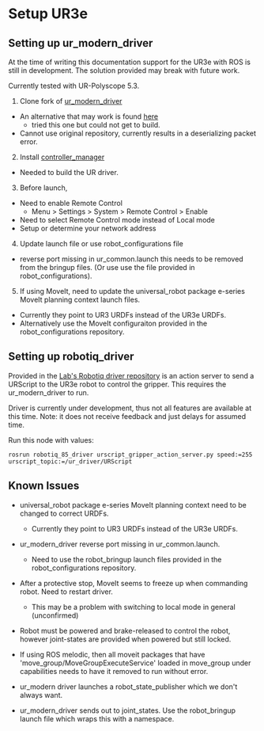 # Setup UR3e

## Setting up ur_modern_driver

At the time of writing this documentation support for the UR3e with ROS is still in development. The solution provided may break with future work.

Currently tested with UR-Polyscope 5.3.

1. Clone fork of [ur_modern_driver](https://github.com/dniewinski/ur_modern_driver)
  - An alternative that may work is found [here](https://github.com/akihikoy/ur_modern_driver/tree/kinetic-devel)
    - tried this one but could not get to build.
  - Cannot use original repository, currently results in a deserializing packet error.

2. Install [controller_manager](http://wiki.ros.org/controller_manager)
  - Needed to build the UR driver.

3. Before launch,
  - Need to enable Remote Control
    - Menu > Settings > System > Remote Control > Enable
  - Need to select Remote Control mode instead of Local mode
  - Setup or determine your network address

4. Update launch file or use robot_configurations file
  - reverse port missing in ur_common.launch this needs to be removed from the bringup files. (Or use use the file provided in robot_configurations).

5. If using MoveIt, need to update the universal_robot package e-series MoveIt planning context launch files.
  - Currently they point to UR3 URDFs instead of the UR3e URDFs.
  - Alternatively use the MoveIt configuraiton provided in the robot_configurations repository.

## Setting up robotiq_driver

Provided in the [Lab's Robotiq driver repository](https://github.com/Wisc-HCI/robotiq_85_gripper) is an action server
to send a URScript to the UR3e robot to control the gripper. This requires the
ur_modern_driver to run.

Driver is currently under development, thus not all features are available at
this time. Note: it does not receive feedback and just delays for assumed time.

Run this node with values:
```
rosrun robotiq_85_driver urscript_gripper_action_server.py speed:=255 urscript_topic:=/ur_driver/URScript
```

## Known Issues
- universal_robot package e-series MoveIt planning context need to be changed to correct URDFs.
  - Currently they point to UR3 URDFs instead of the UR3e URDFs.

- ur_modern_driver reverse port missing in ur_common.launch.
  - Need to use the robot_bringup launch files provided in the robot_configurations repository.

- After a protective stop, MoveIt seems to freeze up when commanding robot. Need to restart driver.
  - This may be a problem with switching to local mode in general (unconfirmed)

- Robot must be powered and brake-released to control the robot, however joint-states are provided when powered but still locked.

- If using ROS melodic, then all moveit packages that have 'move_group/MoveGroupExecuteService' loaded in move_group under capabilities needs to have it removed to run without error.

- ur_modern driver launches a robot_state_publisher which we don't always want.

- ur_modern_driver sends out to joint_states. Use the robot_bringup launch file which wraps this with a namespace.

